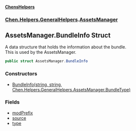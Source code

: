 
#### [ChensHelpers](./index 'index')

### [Chen.Helpers.GeneralHelpers](./ETEQ0RLckShPNesJc2reiw 'Chen.Helpers.GeneralHelpers').[AssetsManager](./A0AsbIQQ4FDaS87xdtpw-A 'Chen.Helpers.GeneralHelpers.AssetsManager')

## AssetsManager.BundleInfo Struct
A data structure that holds the information about the bundle.  
This is used by the AssetsManager.  
```csharp
public struct AssetsManager.BundleInfo
```

### Constructors
- [BundleInfo(string, string, Chen.Helpers.GeneralHelpers.AssetsManager.BundleType)](./Bsn6KEzjYG3DkZjx+cL52g 'Chen.Helpers.GeneralHelpers.AssetsManager.BundleInfo.BundleInfo(string, string, Chen.Helpers.GeneralHelpers.AssetsManager.BundleType)')

### Fields
- [modPrefix](./0l7x7YUW45FSPJUu155aTQ 'Chen.Helpers.GeneralHelpers.AssetsManager.BundleInfo.modPrefix')
- [source](./SsCxWOT-P5NGdkE6Up-NGg 'Chen.Helpers.GeneralHelpers.AssetsManager.BundleInfo.source')
- [type](./QnspKRuKUCQ9S4qKWHWnUA 'Chen.Helpers.GeneralHelpers.AssetsManager.BundleInfo.type')
